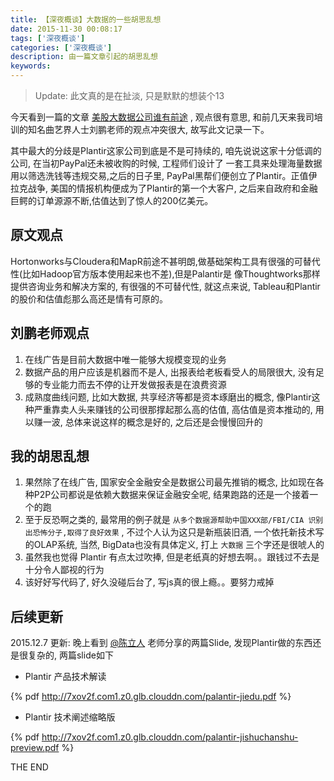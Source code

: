 ```yaml
---
title: 【深夜概谈】大数据的一些胡思乱想
date: 2015-11-30 00:08:17
tags: ['深夜概谈']
categories: ['深夜概谈']
description: 由一篇文章引起的胡思乱想
keywords:
---
```


> Update: 此文真的是在扯淡, 只是默默的想装个13


今天看到一篇的文章 [美股大数据公司谁有前途](http://www.douban.com/note/524648018/) , 观点很有意思, 和前几天来我司培训的知名曲艺界人士刘鹏老师的观点冲突很大, 故写此文记录一下。

其中最大的分歧是Plantir这家公司到底是不是可持续的, 咱先说说这家十分低调的公司, 在当初PayPal还未被收购的时候, 工程师们设计了
一套工具来处理海量数据用以筛选洗钱等违规交易,之后的日子里, PayPal黑帮们便创立了Plantir。正值伊拉克战争, 美国的情报机构便成为了Plantir的第一个大客户, 之后来自政府和金融巨鳄的订单源源不断,估值达到了惊人的200亿美元。

## 原文观点

Hortonworks与Cloudera和MapR前途不甚明朗,做基础架构工具有很强的可替代性(比如Hadoop官方版本使用起来也不差),但是Palantir是
像Thoughtworks那样提供咨询业务和解决方案的, 有很强的不可替代性, 就这点来说, Tableau和Plantir的股价和估值彪那么高还是情有可原的。

## 刘鹏老师观点

1. 在线广告是目前大数据中唯一能够大规模变现的业务
2. 数据产品的用户应该是机器而不是人, 出报表给老板看受人的局限很大, 没有足够的专业能力而去不停的让开发做报表是在浪费资源
3. 成熟度曲线问题, 比如大数据, 共享经济等都是资本琢磨出的概念, 像Plantir这种严重靠卖人头来赚钱的公司很那撑起那么高的估值, 高估值是资本推动的, 用以赚一波, 总体来说这样的概念是好的, 之后还是会慢慢回升的


## 我的胡思乱想

1. 果然除了在线广告, 国家安全金融安全是数据公司最先推销的概念, 比如现在各种P2P公司都说是依赖大数据来保证金融安全呢, 结果跑路的还是一个接着一个的跑
2. 至于反恐啊之类的, 最常用的例子就是 `从多个数据源帮助中国XXX部/FBI/CIA 识别出恐怖分子,取得了良好效果` , 不过个人认为这只是新瓶装旧酒, 一个依托新技术写的OLAP系统, 当然, BigData也没有具体定义, 打上 `大数据` 三个字还是很唬人的
3. 虽然我也觉得 Plantir 有点太过吹捧, 但是老纸真的好想去啊。。跟钱过不去是十分令人鄙视的行为
4. 该好好写代码了, 好久没碰后台了, 写js真的很上瘾。。要努力戒掉


## 后续更新

2015.12.7 更新: 晚上看到 [@陈立人](http://weibo.com/lirenchen) 老师分享的两篇Slide, 发现Plantir做的东西还是很复杂的, 两篇slide如下

+ Plantir 产品技术解读

{% pdf http://7xov2f.com1.z0.glb.clouddn.com/palantir-jiedu.pdf %}

+ Plantir 技术阐述缩略版

{% pdf http://7xov2f.com1.z0.glb.clouddn.com/palantir-jishuchanshu-preview.pdf %}



THE END
